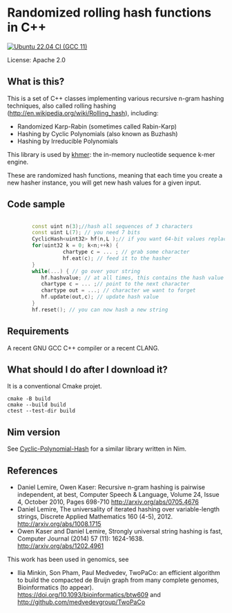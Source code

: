# Randomized rolling hash functions in C++
[![Ubuntu 22.04 CI (GCC 11)](https://github.com/lemire/rollinghashcpp/actions/workflows/ubuntu22.yml/badge.svg)](https://github.com/lemire/rollinghashcpp/actions/workflows/ubuntu22.yml)

License: Apache 2.0


## What is this?

This is a set of C++ classes implementing various recursive n-gram hashing techniques, also called rolling hashing (http://en.wikipedia.org/wiki/Rolling_hash), including:

*   Randomized Karp-Rabin (sometimes called Rabin-Karp)
*   Hashing by Cyclic Polynomials (also known as Buzhash)
*   Hashing by Irreducible Polynomials

This library is used by [khmer](https://github.com/dib-lab/khmer/): the in-memory nucleotide sequence k-mer engine.
 

These are randomized hash functions, meaning that each time you create a new hasher instance, you will
get new hash values for a given input.

##  Code sample
```cpp

        const uint n(3);//hash all sequences of 3 characters
        const uint L(7); // you need 7 bits
        CyclicHash<uint32> hf(n,L );// if you want 64-bit values replace uint32 by uint64
        for(uint32 k = 0; k<n;++k) {
                  chartype c = ... ; // grab some character
                  hf.eat(c); // feed it to the hasher
        }
        while(...) { // go over your string
           hf.hashvalue; // at all times, this contains the hash value
           chartype c = ... ;// point to the next character
           chartype out = ...; // character we want to forget
           hf.update(out,c); // update hash value
        }
        hf.reset(); // you can now hash a new string
```


##  Requirements

A recent GNU GCC C++ compiler or a recent CLANG.

##  What should I do after I download it?

It is a conventional Cmake projet.

```
cmake -B build
cmake --build build
ctest --test-dir build
```


## Nim version

See [Cyclic-Polynomial-Hash](https://github.com/MarcAzar/Cyclic-Polynomial-Hash) for a similar library written in Nim.

##  References

* Daniel Lemire, Owen Kaser: Recursive n-gram hashing is pairwise independent, at best, Computer Speech & Language, Volume 24, Issue 4, October 2010, Pages 698-710 http://arxiv.org/abs/0705.4676
* Daniel Lemire, The universality of iterated hashing over variable-length strings, Discrete Applied Mathematics 160 (4-5), 2012. http://arxiv.org/abs/1008.1715
* Owen Kaser and Daniel Lemire, Strongly universal string hashing is fast, Computer Journal (2014) 57 (11): 1624-1638. http://arxiv.org/abs/1202.4961


This work has been used in genomics, see


* Ilia Minkin, Son Pham, Paul Medvedev, TwoPaCo: an efficient algorithm to build the compacted de Bruijn graph from many complete genomes, Bioinformatics (to appear). https://doi.org/10.1093/bioinformatics/btw609 and http://github.com/medvedevgroup/TwoPaCo
